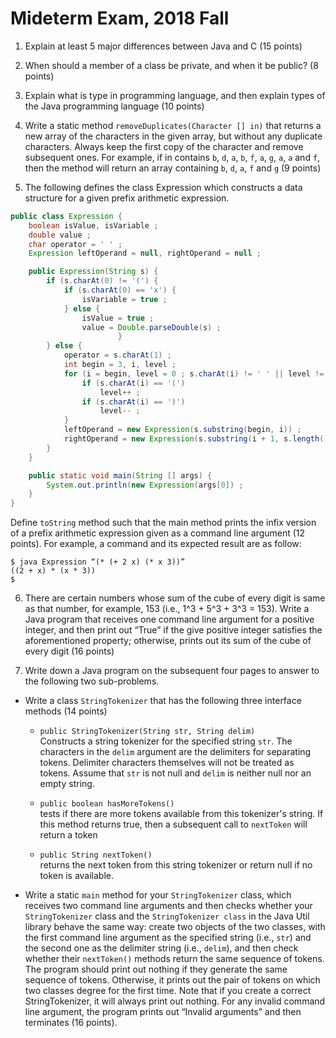 Mideterm Exam, 2018 Fall 
=========

1. Explain at least 5 major differences between Java and C (15 points)
 
2. When should a member of a class be private, and when it be public? (8 points)
 
3. Explain what is type in programming language, and then explain types of the Java programming language (10 points)
 
4. Write a static method `removeDuplicates(Character [] in)` that returns a new array of the characters in the given array, but without any duplicate characters. Always keep the first copy of the character and remove subsequent ones. For example, if in contains `b`, `d`, `a`, `b`, `f`, `a`, `g`, `a`, `a` and `f`, then the method will return an array containing `b`, `d`, `a`, `f` and `g` (9 points)
 
 
 5. The following defines the class Expression which constructs a data structure for a given prefix arithmetic expression.
```java
public class Expression {
	boolean isValue, isVariable ;
	double value ;
	char operator = ' ' ;
	Expression leftOperand = null, rightOperand = null ;

	public Expression(String s) {
		if (s.charAt(0) != '(') {
			if (s.charAt(0) == 'x') {
				isVariable = true ;
			} else {
				isValue = true ;
				value = Double.parseDouble(s) ; 
                        }
		} else {
			operator = s.charAt(1) ;
			int begin = 3, i, level ;
			for (i = begin, level = 0 ; s.charAt(i) != ' ' || level != 0 ; i++){
				if (s.charAt(i) == '(')
					level++ ;
				if (s.charAt(i) == ')')
					level-- ;
			}
			leftOperand = new Expression(s.substring(begin, i)) ;
			rightOperand = new Expression(s.substring(i + 1, s.length() - 1)) ;
		}
	}

	public static void main(String [] args) {
		System.out.println(new Expression(args[0]) ;
	}
}
```

  Define `toString` method such that the main method prints the infix version of a prefix arithmetic expression given as a command line argument (12 points). For example, a command and its expected result are as follow:
```
$ java Expression “(* (+ 2 x) (* x 3))”
((2 + x) * (x * 3))
$
```

6. There are certain numbers whose sum of the cube of every digit is same as that number, for example, 153 (i.e., 1^3 + 5^3 + 3^3 = 153). Write a Java program that receives one command line argument for a positive integer, and then print out “True” if the give positive integer satisfies the aforementioned property; otherwise, prints out its sum of the cube of every digit (16 points)

7. Write down a Java program on the subsequent four pages to answer to the following two sub-problems.

* Write a class `StringTokenizer` that has the following three interface methods (14 points)
  - `public StringTokenizer(String str, String delim) `  
     Constructs a string tokenizer for the specified string `str`. The characters in the `delim` argument are the delimiters for separating tokens. Delimiter characters themselves will not be treated as tokens. Assume that `str` is not null and `delim` is neither null nor an empty string.

  - `public boolean hasMoreTokens()`  
     tests if there are more tokens available from this tokenizer's string. If this method returns true, 
     then a subsequent call to `nextToken` will return a token

  - `public String nextToken()`  
     returns the next token from this string tokenizer or return null if no token is available.

* Write a static `main` method for your `StringTokenizer` class, which receives two command line arguments and then checks whether your `StringTokenizer` class and the `StringTokenizer class` in the Java Util library behave the same way: create two objects of the two classes, with the first command line argument as the specified string (i.e., `str`) and the second one as the delimiter string (i.e., `delim`), and then check whether their `nextToken()` methods return the same sequence of tokens. The program should print out nothing if they generate the same sequence of tokens. Otherwise, it prints out the pair of tokens on which two classes degree for the first time. Note that if you create a correct StringTokenizer, it will always print out nothing. For any invalid command line argument, the program prints out “Invalid arguments” and then terminates (16 points).


